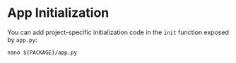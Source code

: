 # App Initialization

You can add project-specific initialization code in the `init` function exposed by `app.py`:

    nano ${PACKAGE}/app.py
